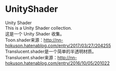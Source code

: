 # UnityShader
Unity Shader<br>
This is a Unity Shader collection.<br>
这是一个 Unity Shader 收集。<br>
Toon.shader来源：http://nn-hokuson.hatenablog.com/entry/2017/03/27/204255<br>
Translucent.shader是一个简单的半透明材质。<br>
Translucent.shader来源：http://nn-hokuson.hatenablog.com/entry/2016/10/05/201022
